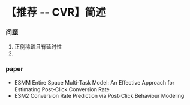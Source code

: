 # 【推荐 -- CVR】简述

### 问题

1. 正例稀疏且有延时性
2. 
### paper

* ESMM  Entire Space Multi-Task Model: An Eﬀective Approach for Estimating Post-Click Conversion Rate 
* ESM2   Conversion Rate Prediction via Post-Click Behaviour Modeling



